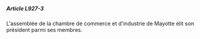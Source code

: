 ##### Article L927-3

L'assemblée de la chambre de commerce et d'industrie de Mayotte élit son président parmi ses membres.

